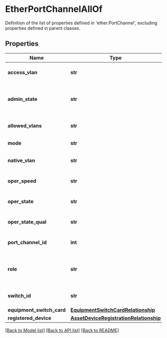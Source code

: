 # EtherPortChannelAllOf

Definition of the list of properties defined in 'ether.PortChannel', excluding properties defined in parent classes.
## Properties
Name | Type | Description | Notes
------------ | ------------- | ------------- | -------------
**access_vlan** | **str** | Access VLANs for this port-channel, on this FI. | [optional] 
**admin_state** | **str** | Administratively configured state (enabled/disabled) for this port-channel. | [optional] 
**allowed_vlans** | **str** | Allowed VLANs on this port-channel, on this FI. | [optional] 
**mode** | **str** | Operating mode of this port-channel. | [optional] 
**native_vlan** | **str** | Native VLAN for this port-channel, on this FI. | [optional] 
**oper_speed** | **str** | Operational speed of this port-channel. | [optional] 
**oper_state** | **str** | Operational state of this port-channel. | [optional] 
**oper_state_qual** | **str** | Reason for this port-channel&#39;s Operational state. | [optional] 
**port_channel_id** | **int** | Unique identifier for this port-channel on the FI. | [optional] 
**role** | **str** | This port-channel&#39;s configured role (uplink, server, etc.). | [optional] 
**switch_id** | **str** | Switch Identifier that is local to a cluster. | [optional] 
**equipment_switch_card** | [**EquipmentSwitchCardRelationship**](EquipmentSwitchCardRelationship.md) |  | [optional] 
**registered_device** | [**AssetDeviceRegistrationRelationship**](AssetDeviceRegistrationRelationship.md) |  | [optional] 

[[Back to Model list]](../README.md#documentation-for-models) [[Back to API list]](../README.md#documentation-for-api-endpoints) [[Back to README]](../README.md)


